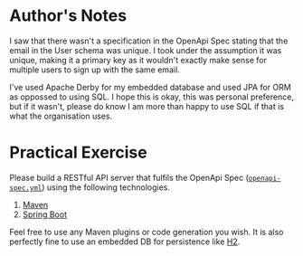 # Author's Notes

I saw that there wasn't a specification in the OpenApi Spec stating that the email in the User schema was unique.
I took under the assumption it was unique, making it a primary key as it wouldn't exactly make sense for multiple
users to sign up with the same email.

I've used Apache Derby for my embedded database and used JPA for ORM as oppossed to using SQL. I hope this is okay,
this was personal preference, but if it wasn't, please do know I am more than happy to use SQL if that is what the
organisation uses.

# Practical Exercise

Please build a RESTful API server that fulfils the OpenApi Spec ([`openapi-spec.yml`](openapi-spec.yml)) using the
following technologies.

1. [Maven](https://maven.apache.org/)
1. [Spring Boot](https://spring.io/projects/spring-boot)

Feel free to use any Maven plugins or code generation you wish. It is also perfectly fine to use an embedded DB for
persistence like [H2](https://www.h2database.com/html/main.html).
